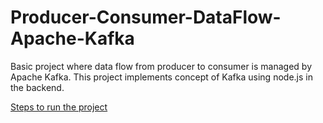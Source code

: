 # Producer-Consumer-DataFlow-Apache-Kafka
Basic project where data flow from producer to consumer is managed by Apache Kafka. This project implements concept of Kafka using node.js in the backend.

[Steps to run the project](https://github.com/Aviace/Producer-Consumer-DataFlow-Apache-Kafka/blob/main/project/Notes.txt)
